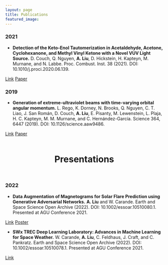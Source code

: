 ```yaml
---
layout: page
title: Publications
featured_image:
---
```

### 2021
* **Detection of the Keto-Enol Tautomerization in Acetaldehyde, Acetone, Cyclohexanone, and Methyl Vinyl Ketone with a Novel VUV Light Source.** D. Couch, Q. Nguyen, **A. Liu**, D. Hickstein, H. Kapteyn, M. Murnane, and N. Labbe. Proc. Combust. Inst. 38 (2021). DOI: 10.1010/j.proci.2020.06.139.

<section class="download-box inner">
	<div class="download-box-links">
	    <a href="https://doi.org/10.1016/j.proci.2020.06.139" target="_blank">Link</a>
	    <a href="/assets/documents/publications/1-s2.0-S1540748920302194-main.pdf" target="_blank">Paper</a>
	</div>
</section>

### 2019
* **Generation of extreme-ultraviolet beams with time-varying orbital angular momentum.** L. Rego, K. Dorney, N. Brooks, Q. Nguyen, C. T. Liao, J. San Román, D. Couch, **A. Liu**, E. Pisanty, M. Lewenstein, L. Plaja, H. C. Kapteyn, M. M. Murnane, and C. Hernández-García. Science 364, 6447 (2019). DOI: 10.1126/science.aaw9486.

<section class="download-box inner">
	<div class="download-box-links">
	    <a href="https://doi.org/10.1126/science.aaw9486" target="_blank">Link</a>
	    <a href="/assets/documents/publications/eaaw9486.full.pdf" target="_blank">Paper</a>
	</div>
</section>
<br>
<header class="post-header">
    <h1 class="post-title">Presentations</h1>
</header><!-- .post-header -->

### 2022
* **Data Augmentation of Magnetograms for Solar Flare Prediction using Generative Adversarial Networks.** **A. Liu** and W. Carande.  Earth and Space Science Open Archive (2022). DOI: 10.1002/essoar.10510080.1. Presented at AGU Conference 2021.

<section class="download-box inner">
	<div class="download-box-links">
	    <a href="https://doi.org/10.1002/essoar.10510080.1" target="_blank">Link</a>
	    <a href="/assets/documents/POSTER_AGU2021_LiuA.pdf" target="_blank">Poster</a>
	</div>
</section>

* **SWx TREC Deep Learning Laboratory: Advances in Machine Learning for Space Weather.** W. Carande, **A. Liu**, C. Feldhaus, J. Craft, and C. Pankratz. Earth and Space Science Open Archive (2022). DOI: 10.1002/essoar.10510078.1. Presented at AGU Conference 2021.

<section class="download-box inner">
	<div class="download-box-links">
	    <a href="https://doi.org/10.1002/essoar.10510078.1" target="_blank">Link</a>
	</div>
</section>
